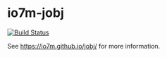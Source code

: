 io7m-jobj
===

[![Build Status](https://travis-ci.org/io7m/jobj.svg?branch=master)](https://travis-ci.org/io7m/jobj)

See https://io7m.github.io/jobj/ for more information.
